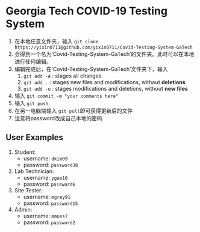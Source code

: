 # Georgia Tech COVID-19 Testing System

1. 在本地任意文件夹，输入 `git clone https://yixin0711@github.com/yixin0711/Covid-Testing-System-GaTech`
2. 会得到一个名为‘Covid-Testing-System-GaTech’的文件夹。此时可以在本地进行任何编辑。
3. 编辑完成后，在‘Covid-Testing-System-GaTech’文件夹下，输入 
    1. `git add -A` : stages all changes
    2. `git add .` : stages new files and modifications, without **deletions**
    3. `git add -u` : stages modifications and deletions, without **new files**
4. 输入 `git commit -m "your comments here"`
5. 输入 `git push`
6. 在另一电脑端输入 `git pull`即可获得更新后的文件
7. 注意将password改成自己本地的密码

## User Examples
1. Student: 
    - username: `dkim99`
    - password: `password38`
2. Lab Technician:
    - username: `ygao10`
    - password: `password6`
3. Site Tester:
    - username: `mgrey91`
    - password: `password15`
4. Admin:
    - username: `mmoss7`
    - password: `password2`
